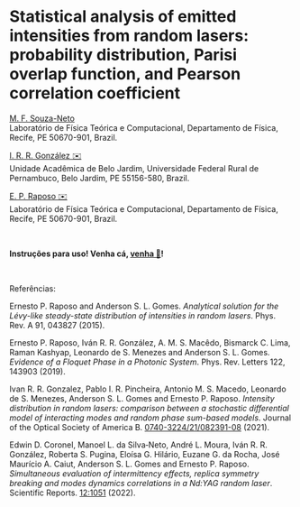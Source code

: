 # Statistical analysis of emitted intensities from random lasers: probability distribution, Parisi overlap function, and Pearson correlation coefficient

[M. F. Souza-Neto](https://github.com/Ell-neto)  
Laboratório de Física Teórica e Computacional, Departamento de Física, Recife, PE 50670-901, Brazil.

[I. R. R. González ✉️](mailto:ivanroaroa@gmail.com)  
Unidade Acadêmica de Belo Jardim, Universidade Federal Rural de Pernambuco, Belo Jardim, PE 55156-580, Brazil.

[E. P. Raposo ✉️](mailto:ernesto.raposo@ufpe.br)  
Laboratório de Física Teórica e Computacional, Departamento de Física, Recife, PE 50670-901, Brazil.


&nbsp;

**Instruções para uso! Venha cá, [venha 📜](/Instruction)!**

&nbsp;

Referências:

Ernesto P. Raposo and Anderson S. L. Gomes. *Analytical solution for the Lévy-like steady-state distribution of intensities in random lasers*. Phys. Rev. A 91, 043827 (2015).

Ernesto P. Raposo, Iván R. R. González, A. M. S. Macêdo, Bismarck C. Lima, Raman Kashyap, Leonardo de S. Menezes and Anderson S. L. Gomes. 
*Evidence of a Floquet Phase in a Photonic System*. Phys. Rev. Letters 122, 143903 (2019).

Ivan R. R. Gonzalez, Pablo I. R. Pincheira, Antonio M. S. Macedo, Leonardo de S. Menezes, Anderson S. L. Gomes and Ernesto P. Raposo.
*Intensity distribution in random lasers: comparison between a stochastic differential model of interacting modes and random phase sum-based models*. Journal of the Optical Society of America B. [0740-3224/21/082391-08](https://doi.org/10.1364/JOSAB.433317) (2021).

Edwin D. Coronel, Manoel L. da Silva‑Neto, André L. Moura, Iván R. R. González, Roberta S. Pugina, Eloísa G. Hilário, Euzane G. da Rocha, José Maurício A. Caiut, Anderson S. L. Gomes and Ernesto P. Raposo. 
*Simultaneous evaluation of intermittency effects, replica symmetry breaking and modes dynamics correlations in a Nd:YAG random laser*. Scientific Reports. [12:1051](https://doi.org/10.1038/s41598-022-05090-5) (2022).
